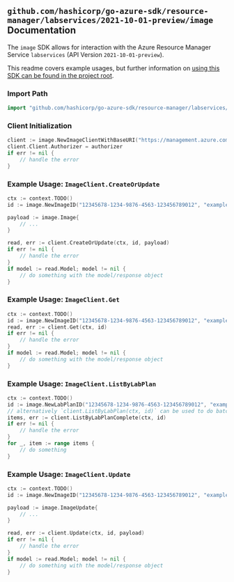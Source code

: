 
## `github.com/hashicorp/go-azure-sdk/resource-manager/labservices/2021-10-01-preview/image` Documentation

The `image` SDK allows for interaction with the Azure Resource Manager Service `labservices` (API Version `2021-10-01-preview`).

This readme covers example usages, but further information on [using this SDK can be found in the project root](https://github.com/hashicorp/go-azure-sdk/tree/main/docs).

### Import Path

```go
import "github.com/hashicorp/go-azure-sdk/resource-manager/labservices/2021-10-01-preview/image"
```


### Client Initialization

```go
client := image.NewImageClientWithBaseURI("https://management.azure.com")
client.Client.Authorizer = authorizer
if err != nil {
	// handle the error
}
```


### Example Usage: `ImageClient.CreateOrUpdate`

```go
ctx := context.TODO()
id := image.NewImageID("12345678-1234-9876-4563-123456789012", "example-resource-group", "labPlanValue", "imageValue")

payload := image.Image{
	// ...
}

read, err := client.CreateOrUpdate(ctx, id, payload)
if err != nil {
	// handle the error
}
if model := read.Model; model != nil {
	// do something with the model/response object
}
```


### Example Usage: `ImageClient.Get`

```go
ctx := context.TODO()
id := image.NewImageID("12345678-1234-9876-4563-123456789012", "example-resource-group", "labPlanValue", "imageValue")
read, err := client.Get(ctx, id)
if err != nil {
	// handle the error
}
if model := read.Model; model != nil {
	// do something with the model/response object
}
```


### Example Usage: `ImageClient.ListByLabPlan`

```go
ctx := context.TODO()
id := image.NewLabPlanID("12345678-1234-9876-4563-123456789012", "example-resource-group", "labPlanValue")
// alternatively `client.ListByLabPlan(ctx, id)` can be used to do batched pagination
items, err := client.ListByLabPlanComplete(ctx, id)
if err != nil {
	// handle the error
}
for _, item := range items {
	// do something
}
```


### Example Usage: `ImageClient.Update`

```go
ctx := context.TODO()
id := image.NewImageID("12345678-1234-9876-4563-123456789012", "example-resource-group", "labPlanValue", "imageValue")

payload := image.ImageUpdate{
	// ...
}

read, err := client.Update(ctx, id, payload)
if err != nil {
	// handle the error
}
if model := read.Model; model != nil {
	// do something with the model/response object
}
```
